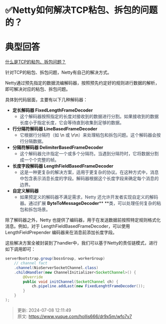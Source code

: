 # ✅Netty如何解决TCP粘包、拆包的问题的？

# 典型回答
[什么是TCP的粘包、拆包问题？](https://www.yuque.com/hollis666/dr9x5m/qotkxkmmhwo0i5os)



针对TCP的粘包、拆包问题，Netty有自己的解决方式。



Netty通过预先指定的数据流编解码器，按照预先约定好的规则进行数据的解析，即可解决对应的粘包、拆包问题。



具体到代码层面，主要有以下几种解码器：



+ **定长解码器 FixedLengthFrameDecoder**
    - <font style="color:rgb(55, 65, 81);">这个解码器按照指定的长度对接收到的数据进行分割。如果接收到的数据长度小于指定长度，它会等待直到收集到足够的数据。</font>
+ **行分隔符解码器 LineBasedFrameDecoder**
    - <font style="color:rgb(55, 65, 81);">它根据行分隔符（如 </font>\n<font style="color:rgb(55, 65, 81);"> 或 </font>\r\n<font style="color:rgb(55, 65, 81);">）来处理粘包和拆包问题。这个解码器会按行分隔数据。</font>
+ **分隔符解码器 DelimiterBasedFrameDecoder**
    - <font style="color:rgb(55, 65, 81);">这个解码器允许指定一个或多个分隔符。当遇到分隔符时，它将数据分割成一个个完整的帧。</font>
+ **长度字段解码器 LengthFieldBasedFrameDecoder**
    - <font style="color:rgb(55, 65, 81);">这是一种更复杂的解决方案，适用于更复杂的协议。在这种方式中，消息中包含表示消息长度的字段。解码器根据这个长度字段来确定每个消息的边界。</font>
+ **自定义解码器**
    - <font style="color:rgb(55, 65, 81);">如果预定义的解码器不满足需求，Netty 还允许开发者实现自定义的解码器。通过扩展 </font>**ByteToMessageDecoder****<font style="color:rgb(55, 65, 81);"> </font>**<font style="color:rgb(55, 65, 81);">类，可以处理任何复杂的粘包和拆包场景。</font>



除了解码器之外，Netty 也提供了编码器，用于在发送数据前按照特定规则格式化消息。例如，对于 LengthFieldBasedFrameDecoder，可以使用 LengthFieldPrepender 编码器来在消息前添加长度字段。



这些解决方案全被封装到了handler中，我们可以基于Netty的责任链模式，进行如下调用即可：



```java
serverBootstrap.group(bossGroup, workerGroup)
    // channel fact
    .channel(NioServerSocketChannel.class)
    .childHandler(new ChannelInitializer<SocketChannel>() {
        @Override
        public void initChannel(SocketChannel ch) {
            ch.pipeline.addLast(new FixedLenghtFrameDecoder());
        }
    }
);
```



> 更新: 2024-07-08 12:11:49  
> 原文: <https://www.yuque.com/hollis666/dr9x5m/wfo7v7>